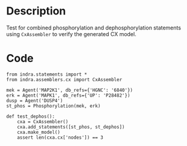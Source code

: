 # Description
Test for combined phosphorylation and dephosphorylation statements using `CxAssembler` to verify the generated CX model.

# Code
```
from indra.statements import *
from indra.assemblers.cx import CxAssembler

mek = Agent('MAP2K1', db_refs={'HGNC': '6840'})
erk = Agent('MAPK1', db_refs={'UP': 'P28482'})
dusp = Agent('DUSP4')
st_phos = Phosphorylation(mek, erk)

def test_dephos():
    cxa = CxAssembler()
    cxa.add_statements([st_phos, st_dephos])
    cxa.make_model()
    assert len(cxa.cx['nodes']) == 3

```
